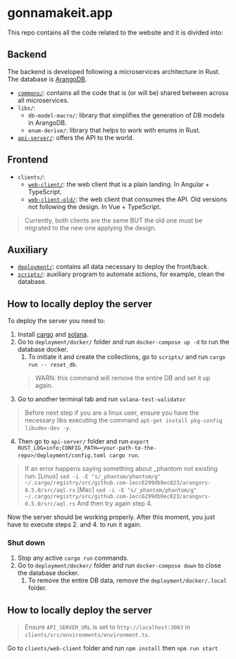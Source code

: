# gonnamakeit.app

This repo contains all the code related to the website and it is divided into:

## Backend

The backend is developed following a microservices architecture in Rust. The database
is [ArangoDB](https://www.arangodb.com/).

- [`commons/`](commons/README.md): contains all the code that is (or will be) shared between across all microservices.
- `libs/`:
    - `db-model-macro/`: library that simplifies the generation of DB models in ArangoDB.
    - `enum-derive/`: library that helps to work with enums in Rust.
- [`api-server/`](api-server/README.md): offers the API to the world.

## Frontend

- `clients/`:
    - [`web-client/`](clients/web-client/README.md): the web client that is a plain landing. In Angular + TypeScript.
    - [`web-client-old/`](clients/web-client-old/README.md): the web client that consumes the API. Old versions not
      following the design. In Vue + TypeScript.

> Currently, both clients are the same BUT the old one must be migrated to the new one applying the design.

## Auxiliary

- [`deployment/`](deployment/README.md): contains all data necessary to deploy the front/back.
- [`scripts/`](scripts/README.md): auxiliary program to automate actions, for example, clean the database.

## How to locally deploy the server

To deploy the server you need to:

1. Install [cargo](https://doc.rust-lang.org/cargo/getting-started/installation.html)
   and [solana](https://docs.solana.com/cli/install-solana-cli-tools).
2. Go to `deployment/docker/` folder and run `docker-compose up -d` to run the database docker.
    1. To initiate it and create the collections, go to `scripts/` and run `cargo run -- reset_db`.
   > WARN: this command will remove the entire DB and set it up again.
3. Go to another terminal tab and run `solana-test-validator`

> Before next step if you are a linux user, ensure you have the necessary libs executing the command `apt-get install pkg-config libudev-dev -y`.

4. Then go to `api-server/` folder and
   run `export RUST_LOG=info;CONFIG_PATH=<your-path-to-the-repo>/deployment/config.toml cargo run`.

> If an error happens saying something about _phantom not existing run:
> [Linux] `sed -i -E "s/_phantom/phantom/g" ~/.cargo/registry/src/github.com-1ecc6299db9ec823/arangors-0.5.0/src/aql.rs`
> [Mac] `sed -i -E "s/_phantom/phantom/g" ~/.cargo/registry/src/github.com-1ecc6299db9ec823/arangors-0.5.0/src/aql.rs`
> And then try again step 4.

Now the server should be working properly. After this moment, you just have to execute steps 2. and 4. to run it again.

### Shut down

1. Stop any active `cargo run` commands.
2. Go to `deployment/docker/` folder and run `docker-compose down` to close the database docker.
    1. To remove the entire DB data, remove the `deployment/docker/.local` folder.

## How to locally deploy the server

> Ensure `API_SERVER_URL` is set to `http://localhost:3003` in `clients/src/environments/environment.ts`.

Go to `clients/web-client` folder and run `npm install` then `npm run start`